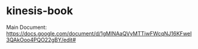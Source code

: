 # kinesis-book

Main Document:
https://docs.google.com/document/d/1gMlNAaQVyMTTiwFWcqNJ16KFweI3QAkOoo4PQO22gBY/edit#
